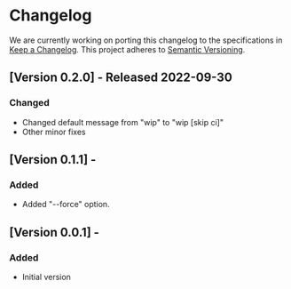 # Changelog

We are currently working on porting this changelog to the specifications in
[Keep a Changelog](https://keepachangelog.com/en/1.0.0/).
This project adheres to [Semantic Versioning](https://semver.org/spec/v2.0.0.html).

## [Version 0.2.0] - Released 2022-09-30


### Changed
* Changed default message from "wip" to "wip [skip ci]"
* Other minor fixes


## [Version 0.1.1] - 

### Added
* Added "--force" option.


## [Version 0.0.1] - 

### Added
* Initial version
